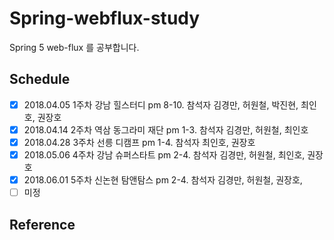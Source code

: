# Spring-webflux-study
Spring 5 web-flux 를 공부합니다.

## Schedule
- [x] 2018.04.05 1주차 강남 힐스터디 pm 8-10. 참석자 김경만, 허원철, 박진현, 최인호, 권장호
- [x] 2018.04.14 2주차 역삼 동그라미 재단 pm 1-3. 참석자 김경만, 허원철, 최인호
- [x] 2018.04.28 3주차 선릉 디캠프 pm 1-4. 참석자 최인호, 권장호
- [x] 2018.05.06 4주차 강남 슈퍼스타트 pm 2-4. 참석자 김경만, 허원철, 최인호, 권장호
- [x] 2018.06.01 5주차 신논현 탐앤탐스 pm 2-4. 참석자 김경만, 허원철, 권장호, 
- [ ] 미정

## Reference
